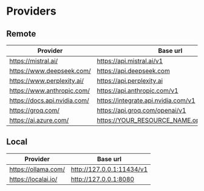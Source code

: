 <!-- Type your summary here -->
# Providers

## Remote

|Provider|Base url|
|-|-|
|https://mistral.ai/|https://api.mistral.ai/v1|
|https://www.deepseek.com/|https://api.deepseek.com| 
|https://www.perplexity.ai/|https://api.perplexity.ai| 
|https://www.anthropic.com/|https://api.anthropic.com/v1|
|https://docs.api.nvidia.com/|https://integrate.api.nvidia.com/v1|
|https://groq.com/|https://api.groq.com/openai/v1| 
|https://ai.azure.com/|https://YOUR_RESOURCE_NAME.openai.azure.com|

## Local

|Provider|Base url|
|-|-|
|https://ollama.com/|http://127.0.0.1:11434/v1|
|https://localai.io/|http://127.0.0.1:8080| 
